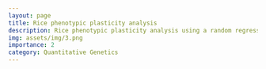 ```yaml
---
layout: page
title: Rice phenotypic plasticity analysis
description: Rice phenotypic plasticity analysis using a random regression model
img: assets/img/3.png
importance: 2
category: Quantitative Genetics
---
```

